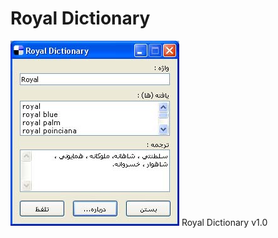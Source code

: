 # Royal Dictionary

<img src="https://raw.githubusercontent.com/idreamsi/Royal-Dictionary/master/royaldic.jpg" alt="Royal Dictionary">
Royal Dictionary v1.0

